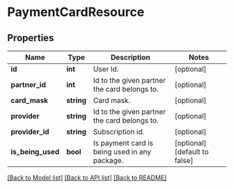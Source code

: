# PaymentCardResource

## Properties
Name | Type | Description | Notes
------------ | ------------- | ------------- | -------------
**id** | **int** | User Id. | [optional] 
**partner_id** | **int** | Id to the given partner the card belongs to. | [optional] 
**card_mask** | **string** | Card mask. | [optional] 
**provider** | **string** | Id to the given partner the card belongs to. | [optional] 
**provider_id** | **string** | Subscription id. | [optional] 
**is_being_used** | **bool** | Is payment card is being used in any package. | [optional] [default to false]

[[Back to Model list]](../README.md#documentation-for-models) [[Back to API list]](../README.md#documentation-for-api-endpoints) [[Back to README]](../README.md)


